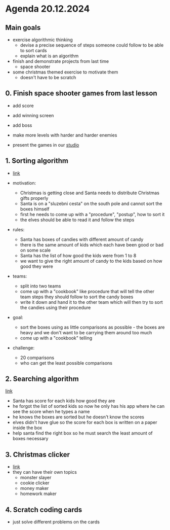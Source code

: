 # Agenda 20.12.2024

## Main goals

- exercise algorithmic thinking
  - devise a precise sequence of steps someone could follow to be able to sort cards
  - explain what is an algorithm
- finish and demonstrate projects from last time
  - space shooter 
- some christmas themed exercise to motivate them
  - doesn't have to be scratch

## 0. Finish space shooter games from last lesson

- add score 
- add winning screen
- add boss
- make more levels with harder and harder enemies

- present the games in our [studio](https://scratch.mit.edu/studios/35682881)

## 1. Sorting algorithm

- [link](https://www.csfieldguide.org.nz/en/interactives/sorting-algorithms/)

- motivation: 
  - Christmas is getting close and Santa needs to distribute Christmas gifts properly
  - Santa is on a "sluzebni cesta" on the south pole and cannot sort the boxes himself
  - first he needs to come up with a "procedure", "postup", how to sort it
  - the elves should be able to read it and follow the steps
- rules:
  - Santa has boxes of candies with different amount of candy
  - there is the same amount of kids which each have been good or bad on some scale
  - Santa has the list of how good the kids were from 1 to 8
  - we want to give the right amount of candy to the kids based on how good they were
- teams:
  - split into two teams
  - come up with a "cookbook" like procedure that will tell the other team steps they should follow to sort the candy boxes
  - write it down and hand it to the other team which will then try to sort the candies using their procedure
- goal:
  - sort the boxes using as little comparisons as possible - the boxes are heavy and we don't want to be carrying them around too much
  - come up with a "cookbook" telling 

- challenge: 
  - 20 comparisons
  - who can get the least possible comparisons

## 2. Searching algorithm

[link](https://www.csfieldguide.org.nz/en/interactives/searching-algorithms/?start-level=2)

- Santa has score for each kids how good they are
- he forgot the list of sorted kids so now he only has his app where he can see the score when he types a name
- he knows the boxes are sorted but he doesn't know the scores
- elves didn't have glue so the score for each box is written on a paper inside the box
- help santa find the right box so he must search the least amount of boxes necessary

## 3. Christmas clicker

- [link](https://scratch.mit.edu/projects/779552593/)
- they can have their own topics
  - monster slayer
  - cookie clicker
  - money maker
  - homework maker

## 4. Scratch coding cards

- just solve different problems on the cards